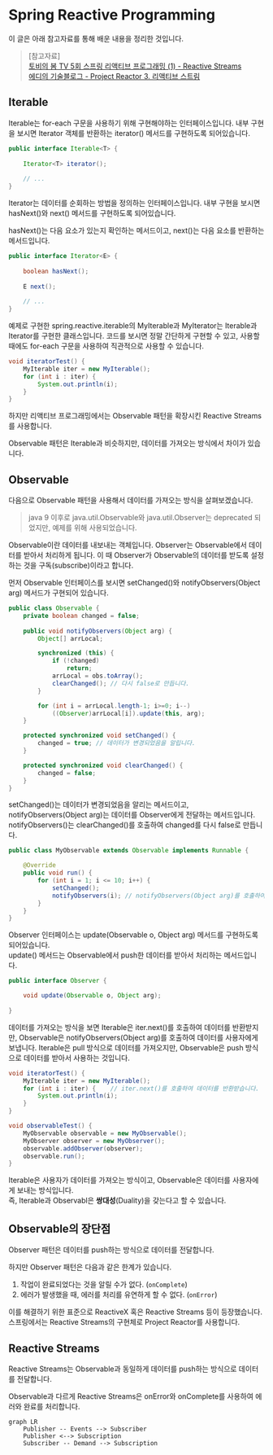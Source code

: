 # Spring Reactive Programming

이 글은 아래 참고자료를 통해 배운 내용을 정리한 것입니다.  

> [참고자료]  
> [토비의 봄 TV 5회 스프링 리액티브 프로그래밍 (1) - Reactive Streams](https://www.youtube.com/watch?v=8fenTR3KOJo&list=PLOLeoJ50I1kkqC4FuEztT__3xKSfR2fpw&index=1)  
> [에디의 기술블로그 - Project Reactor 3. 리액티브 스트림](https://brunch.co.kr/@springboot/153)

## Iterable

Iterable는 for-each 구문을 사용하기 위해 구현해야하는 인터페이스입니다.
내부 구현을 보시면 Iterator 객체를 반환하는 iterator() 메서드를 구현하도록 되어있습니다.

```java
public interface Iterable<T> {
    
    Iterator<T> iterator();
    
    // ...
}
```

Iterator는 데이터를 순회하는 방법을 정의하는 인터페이스입니다.
내부 구현을 보시면 hasNext()와 next() 메서드를 구현하도록 되어있습니다.

hasNext()는 다음 요소가 있는지 확인하는 메서드이고, next()는 다음 요소를 반환하는 메서드입니다.

```java
public interface Iterator<E> {
    
    boolean hasNext();
    
    E next();
    
    // ...
}
```

예제로 구현한 spring.reactive.iterable의 MyIterable과 MyIterator는 Iterable과 Iterator를 구현한 클래스입니다.
코드를 보시면 정말 간단하게 구현할 수 있고, 사용할 때에도 for-each 구문을 사용하여 직관적으로 사용할 수 있습니다.

```java
void iteratorTest() {
    MyIterable iter = new MyIterable();
    for (int i : iter) {
        System.out.println(i);
    }
}
```

하지만 리액티브 프로그래밍에서는 Observable 패턴을 확장시킨 Reactive Streams를 사용합니다.

Observable 패턴은 Iterable과 비슷하지만, 데이터를 가져오는 방식에서 차이가 있습니다.

## Observable

다음으로 Observable 패턴을 사용해서 데이터를 가져오는 방식을 살펴보겠습니다.

> java 9 이후로 java.util.Observable와 java.util.Observer는 deprecated 되었지만, 예제를 위해 사용되었습니다.

Observable이란 데이터를 내보내는 객체입니다.
Observer는 Observable에서 데이터를 받아서 처리하게 됩니다.
이 때 Observer가 Observable의 데이터를 받도록 설정하는 것을 구독(subscribe)이라고 합니다.

먼저 Observable 인터페이스를 보시면 setChanged()와 notifyObservers(Object arg) 메서드가 구현되어 있습니다.

```java
public class Observable {
    private boolean changed = false;
    
    public void notifyObservers(Object arg) {
        Object[] arrLocal;

        synchronized (this) {
            if (!changed)
                return;
            arrLocal = obs.toArray();
            clearChanged(); // 다시 false로 만듭니다.
        }

        for (int i = arrLocal.length-1; i>=0; i--)
            ((Observer)arrLocal[i]).update(this, arg);
    }

    protected synchronized void setChanged() {
        changed = true; // 데이터가 변경되었음을 알립니다.
    }

    protected synchronized void clearChanged() {
        changed = false;
    }
}
```
setChanged()는 데이터가 변경되었음을 알리는 메서드이고, notifyObservers(Object arg)는 데이터를 Observer에게 전달하는 메서드입니다.
notifyObservers()는 clearChanged()를 호출하여 changed를 다시 false로 만듭니다.

```java
public class MyObservable extends Observable implements Runnable {

    @Override
    public void run() {
        for (int i = 1; i <= 10; i++) {
            setChanged();
            notifyObservers(i); // notifyObservers(Object arg)를 호출하여 데이터를 사용자에게 push합니다.
        }
    }
}
```

Observer 인터페이스는 update(Observable o, Object arg) 메서드를 구현하도록 되어있습니다.  
update() 메서드는 Observable에서 push한 데이터를 받아서 처리하는 메서드입니다.

```java
public interface Observer {

    void update(Observable o, Object arg);
    
}
```

데이터를 가져오는 방식을 보면 Iterable은 iter.next()를 호출하여 데이터를 반환받지만,
Observable은 notifyObservers(Object arg)를 호출하여 데이터를 사용자에게 보냅니다.
Iterable은 pull 방식으로 데이터를 가져오지만, Observable은 push 방식으로 데이터를 받아서 사용하는 것입니다.

```java
void iteratorTest() {
    MyIterable iter = new MyIterable();
    for (int i : iter) {    // iter.next()를 호출하여 데이터를 반환받습니다.
        System.out.println(i);
    }
}
```

```java
void observableTest() {
    MyObservable observable = new MyObservable();
    MyObserver observer = new MyObserver();
    observable.addObserver(observer);
    observable.run();
}
```

Iterable은 사용자가 데이터를 가져오는 방식이고, Observable은 데이터를 사용자에게 보내는 방식입니다.  
즉, Iterable과 Observabl은 **쌍대성**(Duality)을 갖는다고 할 수 있습니다.

## Observable의 장단점

Observer 패턴은 데이터를 push하는 방식으로 데이터를 전달합니다.

[//]: # (즉, 데이터가 push되는 이벤트를  )

하지만 Observer 패턴은 다음과 같은 한계가 있습니다.

1. 작업이 완료되었다는 것을 알릴 수가 없다. (`onComplete`)
2. 에러가 발생했을 때, 에러를 처리를 유연하게 할 수 없다. (`onError`)

이를 해결하기 위한 표준으로 ReactiveX 혹은 Reactive Streams 등이 등장했습니다.
스프링에서는 Reactive Streams의 구현체로 Project Reactor를 사용합니다.

## Reactive Streams

Reactive Streams는 Observable과 동일하게 데이터를 push하는 방식으로 데이터를 전달합니다.

Observable과 다르게 Reactive Streams은 onError와 onComplete를 사용하여 에러와 완료를 처리합니다.

[//]: # (Backpressure&#40;배압&#41;란 데이터를 push하는 속도를 제어하는 것을 말합니다.)

[//]: # (이를 위해 Reactive Streams는 Subscription을 사용하여 데이터를 push하는 속도를 제어합니다.)

[//]: # (Subscription에서 request 메서드를 사용하여 데이터를 push하는 속도를 제어합니다.)

[//]: # ()
[//]: # (이 메서드는 구독자가 요청한 요소의 개수를 받아서 처리하는 메서드입니다.)

[//]: # (예를 들어, 구독자가 10개의 요소를 받고 싶다면 request&#40;10&#41;을 호출합니다.)

[//]: # (만약 구독자가 모든 요소를 받고 싶다면 request&#40;Long.MAX_VALUE&#41;를 호출합니다.)

[//]: # (만약 구독자가 요소를 받는 것을 멈추고 싶다면 cancel&#40;&#41;을 호출합니다.)

[//]: # (이를 통해 구독자는 요소를 받는 속도를 제어할 수 있으며, 이를 통해 백프레셔&#40;back pressure, 배압&#41;를 구현할 수 있습니다.)

[//]: # (배압이 없다면 발행자는 구독자가 처리할 수 없는 요소를 계속해서 발행할 수 있습니다.)

[//]: # (이는 구독자가 처리할 수 없는 요소가 발행되는 것을 방지하기 위해 사용됩니다.)

```mermaid
graph LR
    Publisher -- Events --> Subscriber
    Publisher <--> Subscription
    Subscriber -- Demand --> Subscription
```